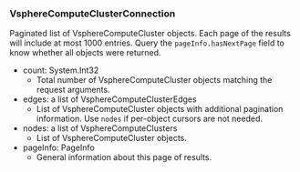 ### VsphereComputeClusterConnection
Paginated list of VsphereComputeCluster objects. Each page of the results will include at most 1000 entries. Query the `pageInfo.hasNextPage` field to know whether all objects were returned.

- count: System.Int32
  - Total number of VsphereComputeCluster objects matching the request arguments.
- edges: a list of VsphereComputeClusterEdges
  - List of VsphereComputeCluster objects with additional pagination information. Use `nodes` if per-object cursors are not needed.
- nodes: a list of VsphereComputeClusters
  - List of VsphereComputeCluster objects.
- pageInfo: PageInfo
  - General information about this page of results.
